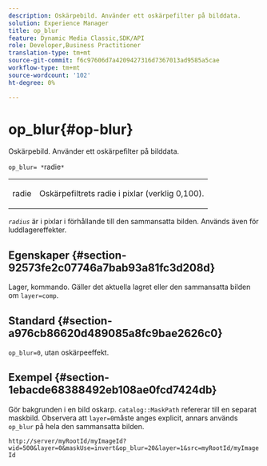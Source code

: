```yaml
---
description: Oskärpebild. Använder ett oskärpefilter på bilddata.
solution: Experience Manager
title: op_blur
feature: Dynamic Media Classic,SDK/API
role: Developer,Business Practitioner
translation-type: tm+mt
source-git-commit: f6c97606d7a4209427316d7367013ad9585a5cae
workflow-type: tm+mt
source-wordcount: '102'
ht-degree: 0%

---
```



# op_blur{#op-blur}

Oskärpebild. Använder ett oskärpefilter på bilddata.

`op_blur= *`radie`*`

<table id="simpletable_1DD41D819BE74130A77ECFC28486F70A"> 
 <tr class="strow"> 
  <td class="stentry"> <p><span class="varname"> radie</span> </p> </td> 
  <td class="stentry"> <p>Oskärpefiltrets radie i pixlar (verklig 0,100). </p></td> 
 </tr> 
</table>

*`radius`* är i pixlar i förhållande till den sammansatta bilden. Används även för luddlagereffekter.

## Egenskaper {#section-92573fe2c07746a7bab93a81fc3d208d}

Lager, kommando. Gäller det aktuella lagret eller den sammansatta bilden om `layer=comp`.

## Standard {#section-a976cb86620d489085a8fc9bae2626c0}

`op_blur=0`, utan oskärpeeffekt.

## Exempel {#section-1ebacde68388492eb108ae0fcd7424db}

Gör bakgrunden i en bild oskarp. `catalog::MaskPath` refererar till en separat maskbild. Observera att `layer=0`måste anges explicit, annars används `op_blur` på hela den sammansatta bilden.

`http://server/myRootId/myImageId?wid=500&layer=0&maskUse=invert&op_blur=20&layer=1&src=myRootId/myImageId`
